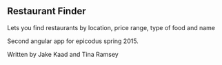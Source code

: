 ## Restaurant Finder
Lets you find restaurants by location, price range, type of food and name

Second angular app for epicodus spring 2015.  

Written by Jake Kaad and Tina Ramsey
